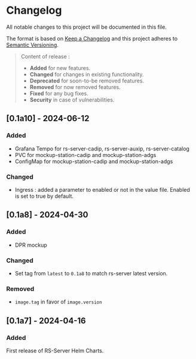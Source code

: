 # Changelog

All notable changes to this project will be documented in this file.

The format is based on [Keep a Changelog](https://keepachangelog.com/en/1.0.0/) and this project adheres to [Semantic Versioning](https://semver.org/spec/v2.0.0.html).

> Content of release :
>
>- **Added** for new features.
>- **Changed** for changes in existing functionality.
>- **Deprecated** for soon-to-be removed features.
>- **Removed** for now removed features.
>- **Fixed** for any bug fixes.
>- **Security** in case of vulnerabilities.

## [0.1a10] - 2024-06-12

### Added

- Grafana Tempo for rs-server-cadip, rs-server-auxip, rs-server-catalog
- PVC for mockup-station-cadip and mockup-station-adgs
- ConfigMap for mockup-station-cadip and mockup-station-adgs

### Changed

- Ingress : added a parameter to enabled or not in the value file. Enabled is set to true by default.

## [0.1a8] - 2024-04-30

### Added

- DPR mockup

### Changed

- Set tag from `latest` to `0.1a8` to match rs-server latest version.

### Removed

- `image.tag` in favor of `image.version`

## [0.1a7] - 2024-04-16

### Added

First release of RS-Server Helm Charts.
